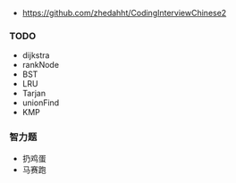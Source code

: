 + https://github.com/zhedahht/CodingInterviewChinese2

### TODO
+ dijkstra
+ rankNode
+ BST
+ LRU
+ Tarjan
+ unionFind
+ KMP

### 智力题
+ 扔鸡蛋
+ 马赛跑